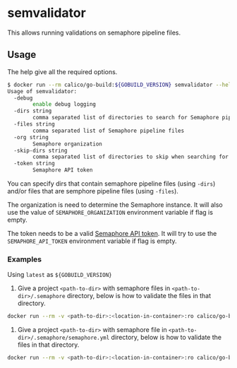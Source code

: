 # semvalidator

This allows running validations on semaphore pipeline files.

## Usage

The help give all the required options.

```sh
$ docker run --rm calico/go-build:${GOBUILD_VERSION} semvalidator --help
Usage of semvalidator:
  -debug
        enable debug logging
  -dirs string
        comma separated list of directories to search for Semaphore pipeline files
  -files string
        comma separated list of Semaphore pipeline files
  -org string
        Semaphore organization
  -skip-dirs string
        comma separated list of directories to skip when searching for Semaphore pipeline files
  -token string
        Semaphore API token
```

You can specify dirs that contain semaphore pipeline files (using `-dirs`)
and/or files that are semphore pipeline files (using `-files`).

The organization is need to determine the Semaphore instance.
It will also use the value of `SEMAPHORE_ORGANIZATION` environment variable if flag is empty.

The token needs to be a valid [Semaphore API token](https://docs.semaphoreci.com/reference/api-v1alpha/#authentication).
It will try to use the `SEMAPHORE_API_TOKEN` environment variable if flag is empty.

### Examples

Using `latest` as `${GOBUILD_VERSION}`

1. Give a project `<path-to-dir>` with semaphore files in `<path-to-dir>/.semaphore` directory,
   below is how to validate the files in that directory.

  ```sh
  docker run --rm -v <path-to-dir>:<location-in-container>:ro calico/go-build:latest semvalidator -dirs <location-in-container>/.semaphore -org <semaphore-organization> -token <semaphore-token>
  ```

1. Give a project `<path-to-dir>` with semaphore file in `<path-to-dir>/.semaphore/semaphore.yml` directory,
   below is how to validate the files in that directory.

  ```sh
  docker run --rm -v <path-to-dir>:<location-in-container>:ro calico/go-build:latest semvalidator -files <path-to-dir>/.semaphore/semaphore.yml -org <semaphore-organization> -token <semaphore-token>
  ```
